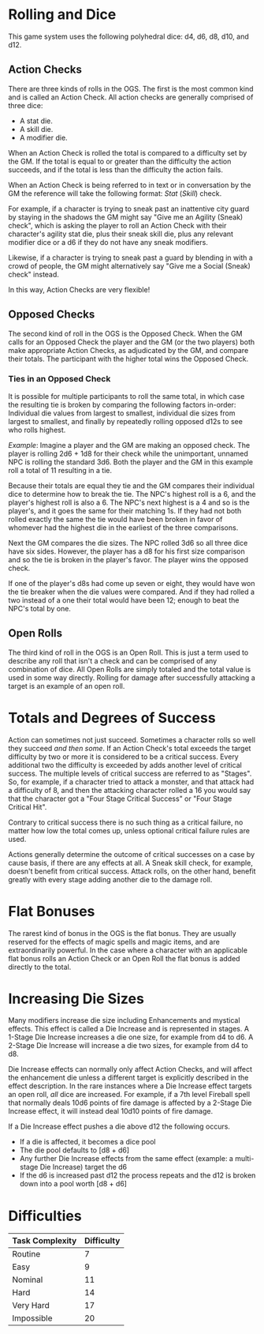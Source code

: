 # Rolling and Dice

This game system uses the following polyhedral dice: d4, d6, d8, d10, and d12.

## Action Checks
There are three kinds of rolls in the OGS. The first is the most common kind and is called an Action Check. All action checks are generally comprised of three dice:

* A stat die.
* A skill die.
* A modifier die.

When an Action Check is rolled the total is compared to a difficulty set by the GM. If the total is equal to or greater than the difficulty the action succeeds, and if the total is less than the difficulty the action fails.

When an Action Check is being referred to in text or in conversation by the GM the reference will take the following format: *Stat* (*Skill*) check.

For example, if a character is trying to sneak past an inattentive city guard by staying in the shadows the GM might say "Give me an Agility (Sneak) check", which is asking the player to roll an Action Check with their character's agility stat die, plus their sneak skill die, plus any relevant modifier dice or a d6 if they do not have any sneak modifiers.

Likewise, if a character is trying to sneak past a guard by blending in with a crowd of people, the GM might alternatively say "Give me a Social (Sneak) check" instead.

In this way, Action Checks are very flexible!

## Opposed Checks
The second kind of roll in the OGS is the Opposed Check. When the GM calls for an Opposed Check the player and the GM (or the two players) both make appropriate Action Checks, as adjudicated by the GM, and compare their totals. The participant with the higher total wins the Opposed Check. 

### Ties in an Opposed Check
It is possible for multiple participants to roll the same total, in which case the resulting tie is broken by comparing the following factors in-order: Individual die values from largest to smallest, individual die sizes from largest to smallest, and finally by repeatedly rolling opposed d12s to see who rolls highest.

*Example*: Imagine a player and the GM are making an opposed check. The player is rolling 2d6 + 1d8 for their check while the unimportant, unnamed NPC is rolling the standard 3d6. Both the player and the GM in this example roll a total of 11 resulting in a tie.

Because their totals are equal they tie and the GM compares their individual dice to determine how to break the tie. The NPC's highest roll is a 6, and the player's highest roll is also a 6. The NPC's next highest is a 4 and so is the player's, and it goes the same for their matching 1s. If they had not both rolled exactly the same the tie would have been broken in favor of whomever had the highest die in the earliest of the three comparisons.

Next the GM compares the die sizes. The NPC rolled 3d6 so all three dice have six sides. However, the player has a d8 for his first size comparison and so the tie is broken in the player's favor. The player wins the opposed check.

If one of the player's d8s had come up seven or eight, they would have won the tie breaker when the die values were compared. And if they had rolled a two instead of a one their total would have been 12; enough to beat the NPC's total by one.

## Open Rolls
The third kind of roll in the OGS is an Open Roll. This is just a term used to describe any roll that isn't a check and can be comprised of any combination of dice. All Open Rolls are simply totaled and the total value is used in some way directly. Rolling for damage after successfully attacking a target is an example of an open roll.

# Totals and Degrees of Success

Action can sometimes not just succeed. Sometimes a character rolls so well they succeed _and then some_. If an Action Check's total exceeds the target difficulty by two or more it is considered to be a critical success. Every additional two the difficulty is exceeded by adds another level of critical success. The multiple levels of critical success are referred to as "Stages". So, for example, if a character tried to attack a monster, and that attack had a difficulty of 8, and then the attacking character rolled a 16 you would say that the character got a "Four Stage Critical Success" or "Four Stage Critical Hit".

Contrary to critical success there is no such thing as a critical failure, no matter how low the total comes up, unless optional critical failure rules are used.

Actions generally determine the outcome of critical successes on a case by cause basis, if there are any effects at all. A Sneak skill check, for example, doesn't benefit from critical success. Attack rolls, on the other hand, benefit greatly with every stage adding another die to the damage roll.

# Flat Bonuses

The rarest kind of bonus in the OGS is the flat bonus. They are usually reserved for the effects of magic spells and magic items, and are extraordinarily powerful. In the case where a character with an applicable flat bonus rolls an Action Check or an Open Roll the flat bonus is added directly to the total.

# Increasing Die Sizes

Many modifiers increase die size including Enhancements and mystical effects. This effect is called a Die Increase and is represented in stages. A 1-Stage Die Increase increases a die one size, for example from d4 to d6. A 2-Stage Die Increase will increase a die two sizes, for example from d4 to d8.

Die Increase effects can normally only affect Action Checks, and will affect the enhancement die unless a different target is explicitly described in the effect description. In the rare instances where a Die Increase effect targets an open roll, *all* dice are increased. For example, if a 7th level Fireball spell that normally deals 10d6 points of fire damage is affected by a 2-Stage Die Increase effect, it will instead deal 10d10 points of fire damage.

If a Die Increase effect pushes a die above d12 the following occurs.

* If a die is affected, it becomes a dice pool
* The die pool defaults to [d8 + d6]
* Any further Die Increase effects from the same effect (example: a multi-stage Die Increase) target the d6
* If the d6 is increased past d12 the process repeats and the d12 is broken down into a pool worth [d8 + d6]

# Difficulties
| Task Complexity | Difficulty |
|----|----|
| Routine | 7 |
| Easy | 9 |
| Nominal | 11 |
| Hard | 14 |
| Very Hard | 17 | 
| Impossible | 20 |